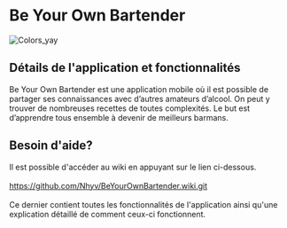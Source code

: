 # Be Your Own Bartender
![Colors_yay](https://user-images.githubusercontent.com/49006747/161283481-bc4b3176-289d-4e9f-823c-b89177bc5fab.png)

## Détails de l'application et fonctionnalités
Be Your Own Bartender est une application mobile où il est possible de partager ses connaissances avec d’autres amateurs d’alcool. On peut y trouver de nombreuses recettes de toutes complexités. Le but est d’apprendre tous ensemble à devenir de meilleurs barmans. 

## Besoin d'aide?
Il est possible d'accéder au wiki en appuyant sur le lien ci-dessous. <br/>
<br/>
https://github.com/Nhyv/BeYourOwnBartender.wiki.git <br/>
<br/>
Ce dernier contient toutes les fonctionnalités de l'application ainsi qu'une explication détaillé de comment ceux-ci fonctionnent.
